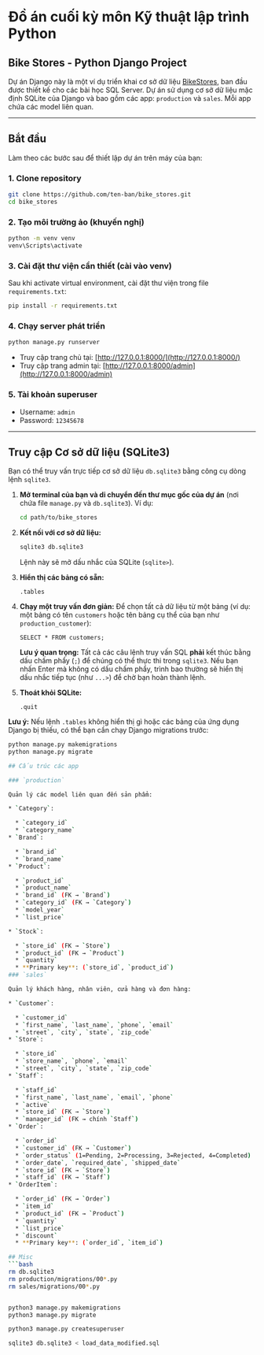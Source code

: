 # Đồ án cuối kỳ môn Kỹ thuật lập trình Python

## Bike Stores - Python Django Project

Dự án Django này là một ví dụ triển khai cơ sở dữ liệu [BikeStores](https://www.sqlservertutorial.net/getting-started/sql-server-sample-database/), ban đầu được thiết kế cho các bài học SQL Server. Dự án sử dụng cơ sở dữ liệu mặc định SQLite của Django và bao gồm các app: `production` và `sales`. Mỗi app chứa các model liên quan.

---

## Bắt đầu

Làm theo các bước sau để thiết lập dự án trên máy của bạn:

### 1. Clone repository

```bash
git clone https://github.com/ten-ban/bike_stores.git
cd bike_stores
```

### 2. Tạo môi trường ảo (khuyến nghị)

```bash
python -m venv venv
venv\Scripts\activate
```

### 3. Cài đặt thư viện cần thiết (cài vào venv)

Sau khi activate virtual environment, cài đặt thư viện trong file `requirements.txt`:

```bash
pip install -r requirements.txt
```

### 4. Chạy server phát triển

```bash
python manage.py runserver
```

* Truy cập trang chủ tại: [http://127.0.0.1:8000/](http://127.0.0.1:8000/)
* Truy cập trang admin tại: [http://127.0.0.1:8000/admin](http://127.0.0.1:8000/admin)

### 5. Tài khoản superuser

* Username: `admin`
* Password: `12345678`

---

## Truy cập Cơ sở dữ liệu (SQLite3)

Bạn có thể truy vấn trực tiếp cơ sở dữ liệu `db.sqlite3` bằng công cụ dòng lệnh `sqlite3`.

1.  **Mở terminal của bạn và di chuyển đến thư mục gốc của dự án** (nơi chứa file `manage.py` và `db.sqlite3`).
    Ví dụ:
    ```bash
    cd path/to/bike_stores
    ```

2.  **Kết nối với cơ sở dữ liệu:**
    ```bash
    sqlite3 db.sqlite3
    ```
    Lệnh này sẽ mở dấu nhắc của SQLite (`sqlite>`).

3.  **Hiển thị các bảng có sẵn:**
    ```sqlite
    .tables

4.  **Chạy một truy vấn đơn giản:**
    Để chọn tất cả dữ liệu từ một bảng (ví dụ: một bảng có tên `customers` hoặc tên bảng cụ thể của bạn như `production_customer`):
    ```sqlite
    SELECT * FROM customers;
    ```

    **Lưu ý quan trọng:** Tất cả các câu lệnh truy vấn SQL **phải** kết thúc bằng dấu chấm phẩy (`;`) để chúng có thể thực thi trong `sqlite3`. Nếu bạn nhấn Enter mà không có dấu chấm phẩy, trình bao thường sẽ hiển thị dấu nhắc tiếp tục (như `...>`) để chờ bạn hoàn thành lệnh.

5.  **Thoát khỏi SQLite:**
    ```sqlite
    .quit
    ```

**Lưu ý:** Nếu lệnh `.tables` không hiển thị gì hoặc các bảng của ứng dụng Django bị thiếu, có thể bạn cần chạy Django migrations trước:
```bash
python manage.py makemigrations
python manage.py migrate

## Cấu trúc các app

### `production`

Quản lý các model liên quan đến sản phẩm:

* `Category`:

  * `category_id`
  * `category_name`
* `Brand`:

  * `brand_id`
  * `brand_name`
* `Product`:

  * `product_id`
  * `product_name`
  * `brand_id` (FK → `Brand`)
  * `category_id` (FK → `Category`)
  * `model_year`
  * `list_price`

* `Stock`:

  * `store_id` (FK → `Store`)
  * `product_id` (FK → `Product`)
  * `quantity`
  * **Primary key**: (`store_id`, `product_id`)
### `sales`

Quản lý khách hàng, nhân viên, cửa hàng và đơn hàng:

* `Customer`:

  * `customer_id`
  * `first_name`, `last_name`, `phone`, `email`
  * `street`, `city`, `state`, `zip_code`
* `Store`:

  * `store_id`
  * `store_name`, `phone`, `email`
  * `street`, `city`, `state`, `zip_code`
* `Staff`:

  * `staff_id`
  * `first_name`, `last_name`, `email`, `phone`
  * `active`
  * `store_id` (FK → `Store`)
  * `manager_id` (FK → chính `Staff`)
* `Order`:

  * `order_id`
  * `customer_id` (FK → `Customer`)
  * `order_status` (1=Pending, 2=Processing, 3=Rejected, 4=Completed)
  * `order_date`, `required_date`, `shipped_date`
  * `store_id` (FK → `Store`)
  * `staff_id` (FK → `Staff`)
* `OrderItem`:

  * `order_id` (FK → `Order`)
  * `item_id`
  * `product_id` (FK → `Product`)
  * `quantity`
  * `list_price`
  * `discount`
  * **Primary key**: (`order_id`, `item_id`)

## Misc
```bash
rm db.sqlite3
rm production/migrations/00*.py
rm sales/migrations/00*.py


python3 manage.py makemigrations
python3 manage.py migrate

python3 manage.py createsuperuser

sqlite3 db.sqlite3 < load_data_modified.sql
```